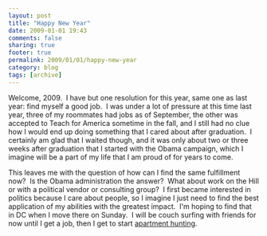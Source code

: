 ```yaml
---
layout: post
title: "Happy New Year"
date: 2009-01-01 19:43
comments: false
sharing: true
footer: true
permalink: 2009/01/01/happy-new-year
category: blog
tags: [archive]
---
```

Welcome, 2009.  I have but one resolution for this year, same one as last year: find myself a good job.  I was under a lot of pressure at this time last year, three of my roommates had jobs as of September, the other was accepted to Teach for America sometime in the fall, and I still had no clue how I would end up doing something that I cared about after graduation.  I certainly am glad that I waited though, and it was only about two or three weeks after graduation that I started with the Obama campaign, which I imagine will be a part of my life that I am proud of for years to come.

This leaves me with the question of how can I find the same fulfillment now?  Is the Obama administration the answer?  What about work on the Hill or with a political vendor or consulting group?  I first became interested in politics because I care about people, so I imagine I just need to find the best application of my abilities with the greatest impact.  I'm hoping to find that in DC when I move there on Sunday.  I will be couch surfing with friends for now until I get a job, then I get to start <a href="http://divinityisinthedetails.blogspot.com/2008/12/primer-on-dc-neighborhoods-for-young.html#links">apartment hunting</a>.